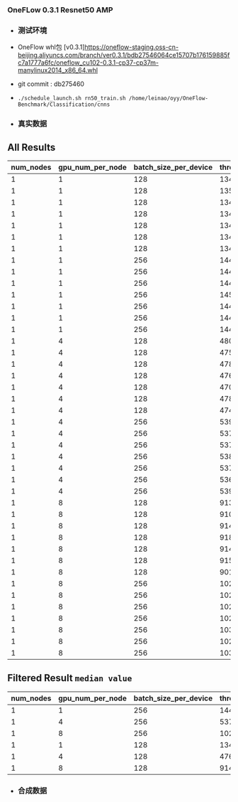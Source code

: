 ### OneFLow 0.3.1 Resnet50 AMP
- ### 测试环境
- OneFlow whl包 [v0.3.1]https://oneflow-staging.oss-cn-beijing.aliyuncs.com/branch/ver0.3.1/bdb27546064ce15707b176159885fc7a1777a6fc/oneflow_cu102-0.3.1-cp37-cp37m-manylinux2014_x86_64.whl
- git commit : db275460
- `./schedule_launch.sh rn50_train.sh /home/leinao/oyy/OneFlow-Benchmark/Classification/cnns`

- ### 真实数据
## All Results
| num_nodes | gpu_num_per_node | batch_size_per_device | throughput |
| -------- | -------- | -------- | -------- |
| 1 | 1 | 128 | 1344.42 |
| 1 | 1 | 128 | 1350.38 |
| 1 | 1 | 128 | 1346.84 |
| 1 | 1 | 128 | 1348.08 |
| 1 | 1 | 128 | 1349.21 |
| 1 | 1 | 128 | 1345.70 |
| 1 | 1 | 128 | 1346.52 |
| 1 | 1 | 256 | 1447.89 |
| 1 | 1 | 256 | 1442.71 |
| 1 | 1 | 256 | 1444.39 |
| 1 | 1 | 256 | 1451.31 |
| 1 | 1 | 256 | 1446.36 |
| 1 | 1 | 256 | 1446.52 |
| 1 | 1 | 256 | 1445.92 |
| 1 | 4 | 128 | 4800.32 |
| 1 | 4 | 128 | 4758.08 |
| 1 | 4 | 128 | 4788.68 |
| 1 | 4 | 128 | 4764.79 |
| 1 | 4 | 128 | 4708.36 |
| 1 | 4 | 128 | 4781.98 |
| 1 | 4 | 128 | 4742.35 |
| 1 | 4 | 256 | 5399.31 |
| 1 | 4 | 256 | 5371.11 |
| 1 | 4 | 256 | 5375.89 |
| 1 | 4 | 256 | 5386.45 |
| 1 | 4 | 256 | 5378.84 |
| 1 | 4 | 256 | 5369.72 |
| 1 | 4 | 256 | 5392.29 |
| 1 | 8 | 128 | 9133.29 |
| 1 | 8 | 128 | 9102.96 |
| 1 | 8 | 128 | 9142.83 |
| 1 | 8 | 128 | 9188.36 |
| 1 | 8 | 128 | 9144.63 |
| 1 | 8 | 128 | 9151.97 |
| 1 | 8 | 128 | 9011.23 |
| 1 | 8 | 256 | 10281.35 |
| 1 | 8 | 256 | 10255.23 |
| 1 | 8 | 256 | 10229.67 |
| 1 | 8 | 256 | 10248.19 |
| 1 | 8 | 256 | 10310.60 |
| 1 | 8 | 256 | 10250.49 |
| 1 | 8 | 256 | 10320.66 |

## Filtered Result `median value`
| num_nodes | gpu_num_per_node | batch_size_per_device | throughput | speedup |
| -------- | -------- | -------- | -------- | -------- |
| 1 | 1 | 256 | 1446.36 | 1.00 |
| 1 | 4 | 256 | 5378.84 | 3.72 |
| 1 | 8 | 256 | 10255.23 | 7.09 |
| 1 | 1 | 128 | 1346.84 | 1.00 |
| 1 | 4 | 128 | 4764.79 | 3.54 |
| 1 | 8 | 128 | 9142.83 | 6.79 |

- ### 合成数据




